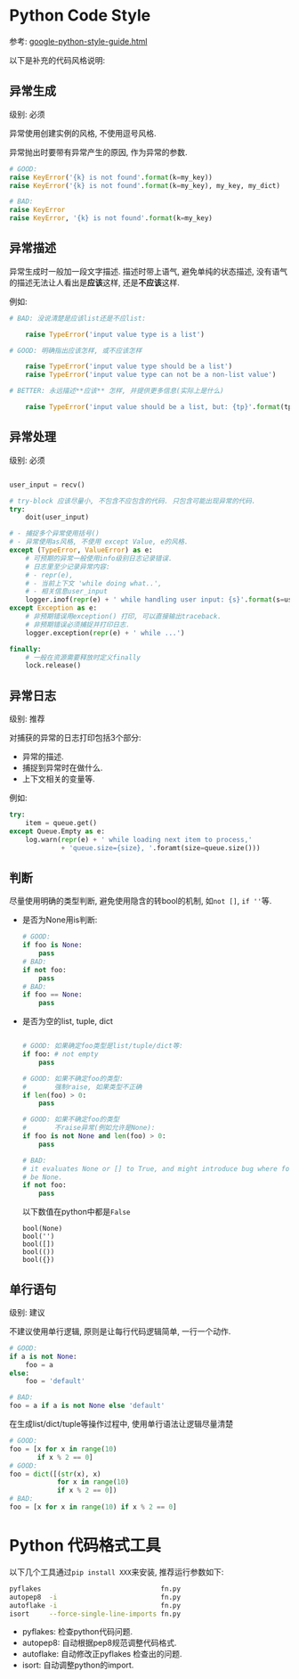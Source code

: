 # Python Code Style

参考: [google-python-style-guide.html](google-python-style-guide.html)

以下是补充的代码风格说明:

## 异常生成

级别: 必须

异常使用创建实例的风格, 不使用逗号风格.

异常抛出时要带有异常产生的原因, 作为异常的参数.

```python
# GOOD:
raise KeyError('{k} is not found'.format(k=my_key))
raise KeyError('{k} is not found'.format(k=my_key), my_key, my_dict)

# BAD:
raise KeyError
raise KeyError, '{k} is not found'.format(k=my_key)
```


## 异常描述

异常生成时一般加一段文字描述.
描述时带上语气, 避免单纯的状态描述, 没有语气的描述无法让人看出是**应该**这样,
还是**不应该**这样.


例如:

```python
# BAD: 没说清楚是应该list还是不应list:

    raise TypeError('input value type is a list')

# GOOD: 明确指出应该怎样, 或不应该怎样

    raise TypeError('input value type should be a list')
    raise TypeError('input value type can not be a non-list value')

# BETTER: 永远描述**应该** 怎样, 并提供更多信息(实际上是什么)

    raise TypeError('input value should be a list, but: {tp}'.format(tp=type(input)))
```


## 异常处理

级别: 必须

```python

user_input = recv()

# try-block 应该尽量小, 不包含不应包含的代码. 只包含可能出现异常的代码.
try:
    doit(user_input)

# - 捕捉多个异常使用括号()
# - 异常使用as风格, 不使用 except Value, e的风格.
except (TypeError, ValueError) as e:
    # 可预期的异常一般使用info级别日志记录错误.
    # 日志里至少记录异常内容:
    # - repr(e),
    # - 当前上下文 'while doing what..',
    # - 相关信息user_input
    logger.inof(repr(e) + ' while handling user input: {s}'.format(s=user_input))
except Exception as e:
    # 非预期错误用exception() 打印, 可以直接输出traceback.
    # 非预期错误必须捕捉并打印日志.
    logger.exception(repr(e) + ' while ...')

finally:
    # 一般在资源需要释放时定义finally
    lock.release()
```

## 异常日志

级别: 推荐

对捕获的异常的日志打印包括3个部分:

-   异常的描述.
-   捕捉到异常时在做什么.
-   上下文相关的变量等.

例如:

```python
try:
    item = queue.get()
except Queue.Empty as e:
    log.warn(repr(e) + ' while loading next item to process,'
             + 'queue.size={size}, '.foramt(size=queue.size()))
```

## 判断

尽量使用明确的类型判断, 避免使用隐含的转bool的机制, 如`not []`, `if ''`等.

-   是否为None用is判断:

    ```python
    # GOOD:
    if foo is None:
        pass
    # BAD:
    if not foo:
        pass
    # BAD:
    if foo == None:
        pass
    ```

-   是否为空的list, tuple, dict

    ```python

    # GOOD: 如果确定foo类型是list/tuple/dict等:
    if foo: # not empty
        pass

    # GOOD: 如果不确定foo的类型:
    #       强制raise, 如果类型不正确
    if len(foo) > 0:
        pass

    # GOOD: 如果不确定foo的类型
    #       不raise异常(例如允许是None):
    if foo is not None and len(foo) > 0:
        pass

    # BAD:
    # it evaluates None or [] to True, and might introduce bug where foo can not
    # be None.
    if not foo:
        pass

    ```

    以下数值在python中都是`False`

    ```
    bool(None)
    bool('')
    bool([])
    bool(())
    bool({})
    ```

## 单行语句

级别: 建议

不建议使用单行逻辑, 原则是让每行代码逻辑简单, 一行一个动作.

```python
# GOOD:
if a is not None:
    foo = a
else:
    foo = 'default'

# BAD:
foo = a if a is not None else 'default'
```

在生成list/dict/tuple等操作过程中, 使用单行语法让逻辑尽量清楚

```python
# GOOD:
foo = [x for x in range(10)
       if x % 2 == 0]
# GOOD:
foo = dict([(str(x), x)
            for x in range(10)
            if x % 2 == 0])
# BAD:
foo = [x for x in range(10) if x % 2 == 0]
```

# Python 代码格式工具

以下几个工具通过`pip install XXX`来安装, 推荐运行参数如下:

```sh
pyflakes                              fn.py
autopep8  -i                          fn.py
autoflake -i                          fn.py
isort     --force-single-line-imports fn.py
```

-   pyflakes: 检查python代码问题.
-   autopep8: 自动根据pep8规范调整代码格式.
-   autoflake: 自动修改正pyflakes 检查出的问题.
-   isort: 自动调整python的import.
